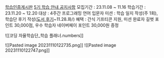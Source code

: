 [학습인증게시판](https://cafe.naver.com/gilbutitbook?iframe_url=/ArticleList.nhn%3Fsearch.clubid=30327713%26search.menuid=76%26search.boardtype=L)
[5기 학습 안내 공지사항](https://cafe.naver.com/gilbutitbook?iframe_url_utf8=%2FArticleRead.nhn%253Fclubid%3D30327713%2526page%3D1%2526menuid%3D73%2526boardtype%3DL%2526articleid%3D4809%2526referrerAllArticles%3Dfalse)
모집기간 : 23.11.08 ~ 11.16
학습기간 : 23.11.20 ~ 12.20
대상 : 4주간 프로그래밍 언어 입문자
미션 : 학습 일지 작성(주 1회), 학습단 후기 작성([도서 후기](https://blog.naver.com/frankly8567/222894842136)~11.28.화/)
혜택 : 간식 기프티콘 지원, 미션 완료자 길벗 포인트 30,000점, 우수 학습자 네이버페이 포인트 30,000원 증정

![[코딩 자율학습단_학습 플래너.numbers]]

![[Pasted image 20231110122735.png]]
![[Pasted image 20231110122747.png]]

